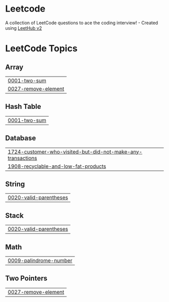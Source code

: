 # Leetcode
A collection of LeetCode questions to ace the coding interview! - Created using [LeetHub v2](https://github.com/arunbhardwaj/LeetHub-2.0)

<!---LeetCode Topics Start-->
# LeetCode Topics
## Array
|  |
| ------- |
| [0001-two-sum](https://github.com/Himanshu2373/Leetcode/tree/master/0001-two-sum) |
| [0027-remove-element](https://github.com/Himanshu2373/Leetcode/tree/master/0027-remove-element) |
## Hash Table
|  |
| ------- |
| [0001-two-sum](https://github.com/Himanshu2373/Leetcode/tree/master/0001-two-sum) |
## Database
|  |
| ------- |
| [1724-customer-who-visited-but-did-not-make-any-transactions](https://github.com/Himanshu2373/Leetcode/tree/master/1724-customer-who-visited-but-did-not-make-any-transactions) |
| [1908-recyclable-and-low-fat-products](https://github.com/Himanshu2373/Leetcode/tree/master/1908-recyclable-and-low-fat-products) |
## String
|  |
| ------- |
| [0020-valid-parentheses](https://github.com/Himanshu2373/Leetcode/tree/master/0020-valid-parentheses) |
## Stack
|  |
| ------- |
| [0020-valid-parentheses](https://github.com/Himanshu2373/Leetcode/tree/master/0020-valid-parentheses) |
## Math
|  |
| ------- |
| [0009-palindrome-number](https://github.com/Himanshu2373/Leetcode/tree/master/0009-palindrome-number) |
## Two Pointers
|  |
| ------- |
| [0027-remove-element](https://github.com/Himanshu2373/Leetcode/tree/master/0027-remove-element) |
<!---LeetCode Topics End-->